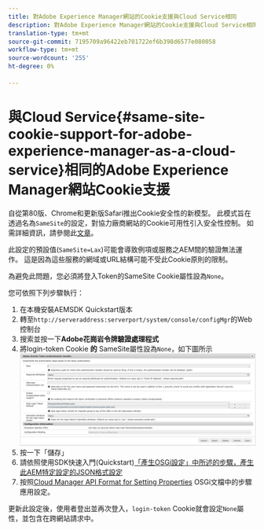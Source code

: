 ```yaml
---
title: 對Adobe Experience Manager網站的Cookie支援與Cloud Service相同
description: 對Adobe Experience Manager網站的Cookie支援與Cloud Service相同
translation-type: tm+mt
source-git-commit: 7195709a96422eb701722ef6b398d6577e080058
workflow-type: tm+mt
source-wordcount: '255'
ht-degree: 0%

---
```



# 與Cloud Service{#same-site-cookie-support-for-adobe-experience-manager-as-a-cloud-service}相同的Adobe Experience Manager網站Cookie支援

自從第80版、Chrome和更新版Safari推出Cookie安全性的新模型。 此模式旨在透過名為`SameSite`的設定，對協力廠商網站的Cookie可用性引入安全性控制。 如需詳細資訊，請參閱此[文章](https://web.dev/samesite-cookies-explained/)。

此設定的預設值(`SameSite=Lax`)可能會導致例項或服務之AEM間的驗證無法運作。 這是因為這些服務的網域或URL結構可能不受此Cookie原則的限制。

為避免此問題，您必須將登入Token的SameSite Cookie屬性設為`None`。

您可依照下列步驟執行：

1. 在本機安裝AEMSDK Quickstart版本
1. 轉至`http://serveraddress:serverport/system/console/configMgr`的Web控制台
1. 搜索並按一下&#x200B;**Adobe花崗岩令牌驗證處理程式**
1. 將login-token Cookie **的** SameSite屬性設為`None`，如下圖所示
   ![samesite](/help/security/assets/samesite1.png)
1. 按一下「儲存」
1. 請依照使用SDK快速入門(Quickstart)[「產生OSGi設定」中所述的步驟，產生此AEM特定設定的JSON格式設定](/help/implementing/deploying/configuring-osgi.md#generating-osgi-configurations-using-the-aem-sdk-quickstart)
1. 按照[Cloud Manager API Format for Setting Properties](/help/implementing/deploying/configuring-osgi.md#cloud-manager-api-format-for-setting-properties) OSGi文檔中的步驟應用設定。

更新此設定後，使用者登出並再次登入，`login-token` Cookie就會設定`None`屬性，並包含在跨網站請求中。